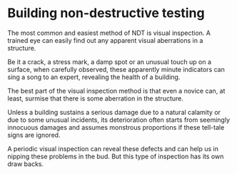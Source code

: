 # Building non-destructive testing

The most common and easiest method of NDT is visual inspection. A trained eye can easily find out any apparent visual aberrations in a structure. 

Be it a crack, a stress mark, a damp spot or an unusual touch up on a surface, when carefully observed, these apparently minute indicators can sing a song to an expert, revealing the health of a building. 

The best part of the visual inspection method is that even a novice can, at least, surmise that there is some aberration in the structure. 

Unless a building sustains a serious damage due to a natural calamity or due to some unusual incidents, its deterioration often starts from seemingly innocuous damages and assumes monstrous proportions if these tell-tale signs are ignored. 

A periodic visual inspection can reveal these defects and can help us in nipping these problems in the bud. But this type of inspection has its own draw backs.

